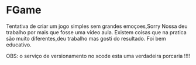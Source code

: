 # FGame
Tentativa de criar um jogo simples sem grandes emoçoes,Sorry 
Nossa deu trabalho por mais que fosse uma vídeo aula.
Existem coisas que na pratica são muito diferentes,deu trabalho mas gosti do resultado.
Foi bem educativo.

OBS: o serviço de versionamento no xcode esta uma verdadeira porcaria !!!!
